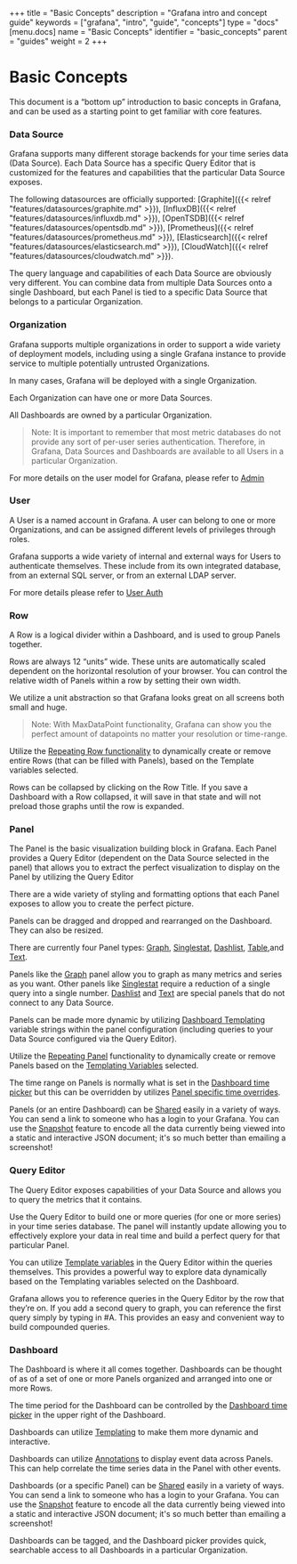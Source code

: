 +++
title = "Basic Concepts"
description = "Grafana intro and concept guide"
keywords = ["grafana", "intro", "guide", "concepts"]
type = "docs"
[menu.docs]
name = "Basic Concepts"
identifier = "basic_concepts"
parent = "guides"
weight = 2
+++

# Basic Concepts

This document is a “bottom up” introduction to basic concepts in Grafana, and can be used as a starting point to get familiar with core features.

### Data Source

Grafana supports many different storage backends for your time series data (Data Source). Each Data Source has a specific Query Editor that is customized for the features and capabilities that the particular Data Source exposes.

The following datasources are officially supported: [Graphite]({{< relref "features/datasources/graphite.md" >}}), [InfluxDB]({{< relref "features/datasources/influxdb.md" >}}), [OpenTSDB]({{< relref "features/datasources/opentsdb.md" >}}), [Prometheus]({{< relref "features/datasources/prometheus.md" >}}), [Elasticsearch]({{< relref "features/datasources/elasticsearch.md" >}}), [CloudWatch]({{< relref "features/datasources/cloudwatch.md" >}}).

The query language and capabilities of each Data Source are obviously very different. You can combine data from multiple Data Sources onto a single Dashboard, but each Panel is tied to a specific Data Source that belongs to a particular Organization.

### Organization

Grafana supports multiple organizations in order to support a wide variety of deployment models, including using a single Grafana instance to provide service to multiple potentially untrusted Organizations.

In many cases, Grafana will be deployed with a single Organization.

Each Organization can have one or more Data Sources.

All Dashboards are owned by a particular Organization.

 > Note: It is important to remember that most metric databases do not provide any sort of per-user series authentication. Therefore, in Grafana, Data Sources and Dashboards are available to all Users in a particular Organization.

For more details on the user model for Grafana, please refer to [Admin](/reference/admin/)

### User

A User is a named account in Grafana. A user can belong to one or more Organizations, and can be assigned different levels of privileges through roles.

Grafana supports a wide variety of internal and external ways for Users to authenticate themselves. These include from its own integrated database, from an external SQL server, or from an external LDAP server.

For more details please refer to [User Auth](/reference/http_api/#users)

### Row

A Row is a logical divider within a Dashboard, and is used to group Panels together.

Rows are always 12 “units” wide. These units are automatically scaled dependent on the horizontal resolution of your browser. You can control the relative width of Panels within a row by setting their own width.

We utilize a unit abstraction so that Grafana looks great on all screens both small and huge.

 > Note: With MaxDataPoint functionality, Grafana can show you the perfect amount of datapoints no matter your resolution or time-range.

Utilize the [Repeating Row functionality](/reference/templating/#utilizing-template-variables-with-repeating-panels-and-repeating-rows) to dynamically create or remove entire Rows (that can be filled with Panels), based on the Template variables selected.

Rows can be collapsed by clicking on the Row Title. If you save a Dashboard with a Row collapsed, it will save in that state and will not preload those graphs until the row is expanded.

### Panel

The Panel is the basic visualization building block in Grafana. Each Panel provides a Query Editor (dependent on the Data Source selected in the panel) that allows you to extract the perfect visualization to display on the Panel by utilizing the Query Editor

There are a wide variety of styling and formatting options that each Panel exposes to allow you to create the perfect picture.

Panels can be dragged and dropped and rearranged on the Dashboard. They can also be resized.

There are currently four Panel types: [Graph](/reference/graph/), [Singlestat](/reference/singlestat/), [Dashlist](/reference/dashlist/), [Table](/reference/table_panel/),and [Text](/reference/text/).

Panels like the [Graph](/reference/graph/) panel allow you to graph as many metrics and series as you want. Other panels like [Singlestat](/reference/singlestat/) require a reduction of a single query into a single number. [Dashlist](/reference/dashlist/) and [Text](/reference/text/) are special panels that do not connect to any Data Source.

Panels can be made more dynamic by utilizing [Dashboard Templating](/reference/templating/) variable strings within the panel configuration (including queries to your Data Source configured via the Query Editor).

Utilize the [Repeating Panel](/reference/templating/#utilizing-template-variables-with-repeating-panels-and-repeating-rows) functionality to dynamically create or remove Panels based on the [Templating Variables](/reference/templating/#utilizing-template-variables-with-repeating-panels-and-repeating-rows) selected.

The time range on Panels is normally what is set in the [Dashboard time picker](/reference/timerange/) but this can be overridden by utilizes [Panel specific time overrides](/reference/timerange/#panel-time-overrides-timeshift).

Panels (or an entire Dashboard) can be [Shared](/reference/sharing/) easily in a variety of ways. You can send a link to someone who has a login to your Grafana. You can use the [Snapshot](/reference/sharing/#snapshots) feature to encode all the data currently being viewed into a static and interactive JSON document; it's so much better than emailing a screenshot!


### Query Editor

The Query Editor exposes capabilities of your Data Source and allows you to query the metrics that it contains.

Use the Query Editor to build one or more queries (for one or more series) in your time series database. The panel will instantly update allowing you to effectively explore your data in real time and build a perfect query for that particular Panel.

You can utilize [Template variables](/reference/templating/) in the Query Editor within the queries themselves. This provides a powerful way to explore data dynamically based on the Templating variables selected on the Dashboard.

Grafana allows you to reference queries in the Query Editor by the row that they’re on. If you add a second query to graph, you can reference the first query simply by typing in #A. This provides an easy and convenient way to build compounded queries.

### Dashboard

The Dashboard is where it all comes together. Dashboards can be thought of as of a set of one or more Panels organized and arranged into one or more Rows.

The time period for the Dashboard can be controlled by the [Dashboard time picker](/reference/timerange/) in the upper right of the Dashboard.

Dashboards can utilize [Templating](/reference/templating/) to make them more dynamic and interactive.

Dashboards can utilize [Annotations](/reference/annotations/) to display event data across Panels. This can help correlate the time series data in the Panel with other events.

Dashboards (or a specific Panel) can be [Shared](/reference/sharing/) easily in a variety of ways. You can send a link to someone who has a login to your Grafana. You can use the [Snapshot](/reference/sharing/#snapshots) feature to encode all the data currently being viewed into a static and interactive JSON document; it's so much better than emailing a screenshot!

Dashboards can be tagged, and the Dashboard picker provides quick, searchable access to all Dashboards in a particular Organization.
